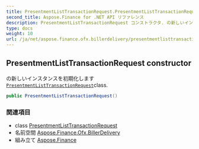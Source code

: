 ```yaml
---
title: PresentmentListTransactionRequest.PresentmentListTransactionRequest
second_title: Aspose.Finance for .NET API リファレンス
description: PresentmentListTransactionRequest コンストラクタ. の新しいインスタンスを初期化しますPresentmentListTransactionRequestclass.
type: docs
weight: 10
url: /ja/net/aspose.finance.ofx.billerdelivery/presentmentlisttransactionrequest/presentmentlisttransactionrequest/
---
```

## PresentmentListTransactionRequest constructor

の新しいインスタンスを初期化します[`PresentmentListTransactionRequest`](../)class.

```csharp
public PresentmentListTransactionRequest()
```

### 関連項目

* class [PresentmentListTransactionRequest](../)
* 名前空間 [Aspose.Finance.Ofx.BillerDelivery](../../presentmentlisttransactionrequest/)
* 組み立て [Aspose.Finance](../../../)


